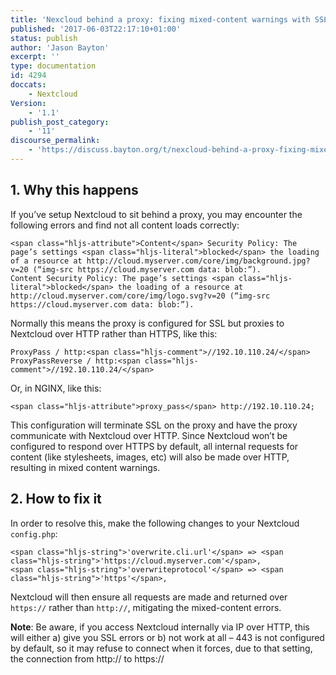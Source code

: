 ```yaml
---
title: 'Nexcloud behind a proxy: fixing mixed-content warnings with SSL'
published: '2017-06-03T22:17:10+01:00'
status: publish
author: 'Jason Bayton'
excerpt: ''
type: documentation
id: 4294
doccats:
    - Nextcloud
Version:
    - '1.1'
publish_post_category:
    - '11'
discourse_permalink:
    - 'https://discuss.bayton.org/t/nexcloud-behind-a-proxy-fixing-mixed-content-warnings-with-ssl/63'
---
```

## 1. Why this happens

If you’ve setup Nextcloud to sit behind a proxy, you may encounter the following errors and find not all content loads correctly:

```
<span class="hljs-attribute">Content</span> Security Policy: The page’s settings <span class="hljs-literal">blocked</span> the loading of a resource at http://cloud.myserver.com/core/img/background.jpg?v=20 (“img-src https://cloud.myserver.com data: blob:”).
Content Security Policy: The page’s settings <span class="hljs-literal">blocked</span> the loading of a resource at http://cloud.myserver.com/core/img/logo.svg?v=20 (“img-src https://cloud.myserver.com data: blob:”).
```

Normally this means the proxy is configured for SSL but proxies to Nextcloud over HTTP rather than HTTPS, like this:

```
ProxyPass / http:<span class="hljs-comment">//192.10.110.24/</span>
ProxyPassReverse / http:<span class="hljs-comment">//192.10.110.24/</span>
```

Or, in NGINX, like this:

```
<span class="hljs-attribute">proxy_pass</span> http://192.10.110.24;
```

This configuration will terminate SSL on the proxy and have the proxy communicate with Nextcloud over HTTP. Since Nextcloud won’t be configured to respond over HTTPS by default, all internal requests for content (like stylesheets, images, etc) will also be made over HTTP, resulting in mixed content warnings.

## 2. How to fix it

In order to resolve this, make the following changes to your Nextcloud `config.php`:

```
<span class="hljs-string">'overwrite.cli.url'</span> => <span class="hljs-string">'https://cloud.myserver.com'</span>,
<span class="hljs-string">'overwriteprotocol'</span> => <span class="hljs-string">'https'</span>,
```

Nextcloud will then ensure all requests are made and returned over `https://` rather than `http://`, mitigating the mixed-content errors.

**Note**: Be aware, if you access Nextcloud internally via IP over HTTP, this will either a) give you SSL errors or b) not work at all – 443 is not configured by default, so it may refuse to connect when it forces, due to that setting, the connection from http:// to https://